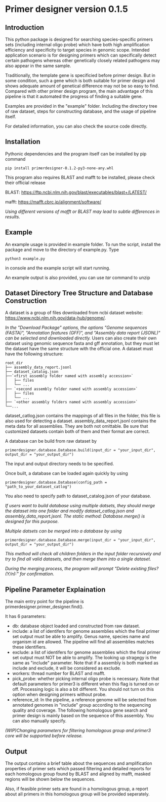 # Primer designer version 0.1.5

## Introduction

This python package is designed for searching species-specific primers sets (including internal oligo probe) which have both high amplification efficiency and specificity to target species in genomic scope. Intended application scenario is for designing primers which can specifically detect certain pathogens whereas other genetically closely related pathogens may also appear in the same sample.

Traditionally, the template gene is specificied before primer design. But in some condition, such a gene which is both suitable for primer design and shows adequate amount of genetical difference may not be so easy to find. Compared with other primer design program, the main advantage of this pipeline is that it automated the progress of finding a suitable gene.

Examples are provided in the "example" folder. Including the directory tree of raw dataset, steps for constructing database, and the usage of pipeline itself.

For detailed information, you can also check the source code directly.

## Installation

Pythonic dependencies and the program itself can be installed by pip command

```
pip install primerdesigner-0.1.2-py3-none-any.whl
```

This program also requires BLAST and mafft to be installed, please check their official release

BLAST: https://ftp.ncbi.nlm.nih.gov/blast/executables/blast+/LATEST/

mafft: https://mafft.cbrc.jp/alignment/software/

*Using different versions of mafft or BLAST may lead to subtle differences in results.*

## Example

An example usage is provided in example folder. To run the script, install the package and move to the directory of example.py. Type
```
python3 example.py
```
in console and the example script will start running.

An example output is also provided, you can use *tar* command to unzip

## Dataset Directory Tree Structure and Database Construction

A dataset is a group of files downloaded from ncbi dataset website: https://www.ncbi.nlm.nih.gov/data-hub/genome/. 

*In the "Download Package" options, the options "Genome sequences (FASTA)", "Annotation features (GFF)", and "Assembly data report (JSONL)" can be selected and downloaded directly.* Users can also create their own dataset using genomic sequence fasta and gff annotation, but they must let the dataset have the same structure with the official one.
    A dataset must have the following structure:

    root_dir
    ├── assembly_data_report.jsonl
    ├── dataset_catalog.json
    ├──`<first assembly folder named with assembly accession>`
    │   ├── files
    │   └── ...
    ├── `<second assembly folder named with assembly accession>`
    │   ├── files
    │   └── ...
    ├── `<other assembly folders named with assembly accession>`
    └──...
dataset_catlog.json contains the mappings of all files in the folder, this file is also used for detecting a dataset. assembly_data_report.jsonl contains the meta data for all assemblies. They are both not omittable. Be sure that customized datasets contain both of them and their format are correct.

A database can be build from raw dataset by

```
primerdesigner.database.Database.build(input_dir = "your_input_dir", output_dir = "your_output_dir")
```

The input and output directory needs to be specified.

Once built, a database can be loaded again quickly by using

```
primerdesigner.database.Database(config_path = "path_to_your_dataset_catlog")
```

You also need to specify path to dataset_catalog.json of your database.

*If users want to build database using multiple datsets, they should merge the dataset into one folder and modify dataset_catlog.json and assembly_data_report.jsonl. The static method: Database.merge() is designed for this purpose.*

*Multiple datsets can be merged into a database by using*

```
primerdesigner.database.Database.merge(input_dir = "your_input_dir", output_dir = "your_output_dir")
```

*This method will check all children folders in the input folder recursively and try to find all valid datasets, and then merge them into a single dataset.*

*During the merging process, the program will prompt  "Delete existing files? (Y/n):" for confirmation.*

## Pipeline Parameter Explaination

The main entry point for the pipeline is primerdesigner.primer_designer.find().

It has 6 parameters:

- db: database object loaded and constructed from raw dataset.
- include: a list of identifers for genome assemblies which the final primer set output must be able to amplify. Genus name, species name and organism id are allowed. The pipeline will find all assemblies matches these identifiers.
- exclude: a list of identifers for genome assemblies which the final primer set output must NOT be able to amplify. The looking up stragegy is the same as "include" parameter. Note that if a assembly is both marked as include and exclude, it will be considered as exclude.
- workers: thread number for BLAST and mafft.
- pick_probe: whether picking internal oligo probe is necessary. Note that default parameters for primer3 is different when this flag is turned on or off. Processing logic is also a bit different. You should not turn on this option when designing primers without probe.
- reference_id: In the pipeline, a reference genome will be selected from annotated genomes in "include" group according to the sequencing quality and coverage. The following homologous gene search and primer design is mainly based on the sequence of this assembly. You can also manually specify.

*(WIP)Changing parameters for filtering homologous group and primer3 core will be supported before release.*

## Output

The output contains a brief table about the sequences and amplification properties of primer sets which passed filtering and detailed reports for each homologous group found by BLAST and aligned by mafft, masked regions will be shown below the sequences.

Also, if feasible primer sets are found in a homologous group, a report about all primers in this homologous group will be provided seperately.
